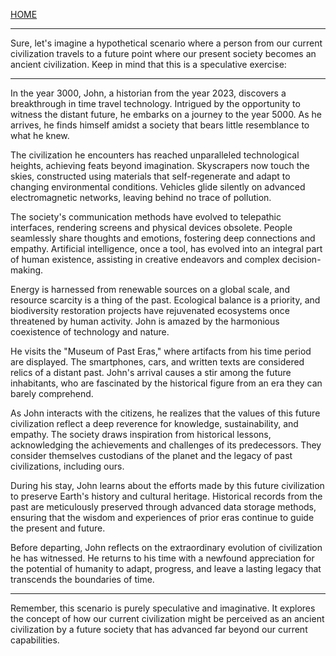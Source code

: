 [HOME](/README.md)   

---    

Sure, let's imagine a hypothetical scenario where a person from our current civilization travels to a future point where our present society becomes an ancient civilization. Keep in mind that this is a speculative exercise:

---

In the year 3000, John, a historian from the year 2023, discovers a breakthrough in time travel technology. Intrigued by the opportunity to witness the distant future, he embarks on a journey to the year 5000. As he arrives, he finds himself amidst a society that bears little resemblance to what he knew.

The civilization he encounters has reached unparalleled technological heights, achieving feats beyond imagination. Skyscrapers now touch the skies, constructed using materials that self-regenerate and adapt to changing environmental conditions. Vehicles glide silently on advanced electromagnetic networks, leaving behind no trace of pollution.

The society's communication methods have evolved to telepathic interfaces, rendering screens and physical devices obsolete. People seamlessly share thoughts and emotions, fostering deep connections and empathy. Artificial intelligence, once a tool, has evolved into an integral part of human existence, assisting in creative endeavors and complex decision-making.

Energy is harnessed from renewable sources on a global scale, and resource scarcity is a thing of the past. Ecological balance is a priority, and biodiversity restoration projects have rejuvenated ecosystems once threatened by human activity. John is amazed by the harmonious coexistence of technology and nature.

He visits the "Museum of Past Eras," where artifacts from his time period are displayed. The smartphones, cars, and written texts are considered relics of a distant past. John's arrival causes a stir among the future inhabitants, who are fascinated by the historical figure from an era they can barely comprehend.

As John interacts with the citizens, he realizes that the values of this future civilization reflect a deep reverence for knowledge, sustainability, and empathy. The society draws inspiration from historical lessons, acknowledging the achievements and challenges of its predecessors. They consider themselves custodians of the planet and the legacy of past civilizations, including ours.

During his stay, John learns about the efforts made by this future civilization to preserve Earth's history and cultural heritage. Historical records from the past are meticulously preserved through advanced data storage methods, ensuring that the wisdom and experiences of prior eras continue to guide the present and future.

Before departing, John reflects on the extraordinary evolution of civilization he has witnessed. He returns to his time with a newfound appreciation for the potential of humanity to adapt, progress, and leave a lasting legacy that transcends the boundaries of time.

---

Remember, this scenario is purely speculative and imaginative. It explores the concept of how our current civilization might be perceived as an ancient civilization by a future society that has advanced far beyond our current capabilities.
